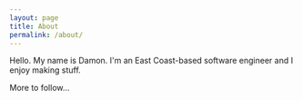 ```yaml
---
layout: page
title: About
permalink: /about/
---
```


Hello. My name is Damon. I'm an East Coast-based
software engineer and I enjoy making stuff.

More to follow...
